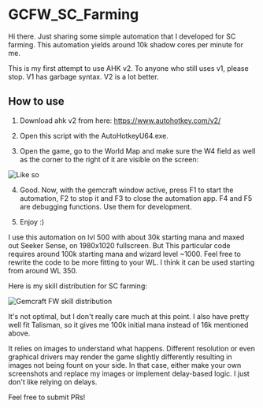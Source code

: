 # GCFW_SC_Farming

Hi there. Just sharing some simple automation that I developed for SC farming. This automation yields around 10k shadow cores per minute for me.

This is my first attempt to use AHK v2. To anyone who still uses v1, please stop. V1 has garbage syntax. V2 is a lot better.

## How to use

  1. Download ahk v2 from here: https://www.autohotkey.com/v2/

  2. Open this script with the AutoHotkeyU64.exe.
  
  3. Open the game, go to the World Map and make sure the W4 field as well as the corner to the right of it are visible on the screen:
  
  ![Like so](https://i.imgur.com/gZeeVR1.jpg)
  
  4. Good. Now, with the gemcraft window active, press F1 to start the automation, F2 to stop it and F3 to close the automation app. F4 and F5 are debugging functions. Use them for development.
  
  5. Enjoy :)

I use this automation on lvl 500 with about 30k starting mana and maxed out Seeker Sense, on 1980x1020 fullscreen. But This particular code requires around 100k starting mana and wizard level ~1000. Feel free to rewrite the code to be more fitting to your WL. I think it can be used starting from around WL 350.

Here is my skill distribution for SC farming:

![Gemcraft FW skill distribution](https://i.imgur.com/e19DEZB.jpg)

It's not optimal, but I don't really care much at this point. I also have pretty well fit Talisman, so it gives me 100k initial mana instead of 16k mentioned above.

It relies on images to understand what happens. Different resolution or even graphical drivers may render the game slightly differently resulting in images not being fount on your side. In that case, either make your own screenshots and replace my images or implement delay-based logic. I just don't like relying on delays.



Feel free to submit PRs!
